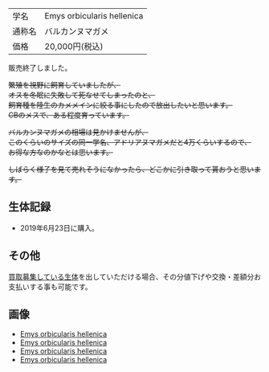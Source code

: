 ---
---

|||
|:-|:-|
| 学名 | Emys orbicularis hellenica |
| 通称名 | バルカンヌマガメ |
| 価格 | 20,000円(税込) |

販売終了しました。

~~繁殖を視野に飼育していましたが、~~  
~~オスを冬眠に失敗して死なせてしまったのと、~~  
~~飼育種を陸生のカメメインに絞る事にしたので放出したいと思います。~~  
~~CBのメスで、ある程度育っています。~~  

~~バルカンヌマガメの相場は見かけませんが、~~  
~~このくらいのサイズの同一学名、アドリアヌマガメだと4万くらいするので、~~  
~~お得な方なのかなとは思います。~~  

~~しばらく様子を見て売れそうになかったら、どこかに引き取って貰おうと思います。~~

## 生体記録

* 2019年6月23日に購入。 

## その他

[買取募集している生体](/shopping/purchase-price-list)を出していただける場合、その分値下げや交換・差額分お支払いする事も可能です。

## 画像

* [Emys orbicularis hellenica]({{site.baseurl}}/assets/img/shopping/creatures/emys-orbicularis-hellenica/1/back.jpeg)
* [Emys orbicularis hellenica]({{site.baseurl}}/assets/img/shopping/creatures/emys-orbicularis-hellenica/1/face.jpeg)
* [Emys orbicularis hellenica]({{site.baseurl}}/assets/img/shopping/creatures/emys-orbicularis-hellenica/1/front.jpeg)
* [Emys orbicularis hellenica]({{site.baseurl}}/assets/img/shopping/creatures/emys-orbicularis-hellenica/1/size.jpeg)
